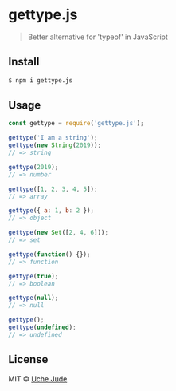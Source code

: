# gettype.js
> Better alternative for 'typeof' in JavaScript

## Install

```sh
$ npm i gettype.js
```

## Usage

```js
const gettype = require('gettype.js');

gettype('I am a string');
gettype(new String(2019));
// => string

gettype(2019);
// => number

gettype([1, 2, 3, 4, 5]);
// => array

gettype({ a: 1, b: 2 });
// => object

gettype(new Set([2, 4, 6]));
// => set

gettype(function() {});
// => function

gettype(true);
// => boolean

gettype(null);
// => null

gettype();
gettype(undefined);
// => undefined

```  


## License
MIT © [Uche Jude](https://iamuchejude.com)